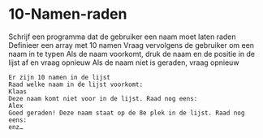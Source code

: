 # 10-Namen-raden

Schrijf een programma dat de gebruiker een naam moet laten raden
Definieer een array met 10 namen
Vraag vervolgens de gebruiker om een naam in te typen
Als de naam voorkomt, druk de naam en de positie in de lijst af en vraag opnieuw
Als de naam niet is geraden, vraag opnieuw
```console
Er zijn 10 namen in de lijst
Raad welke naam in de lijst voorkomt:
Klaas
Deze naam komt niet voor in de lijst. Raad nog eens:
Alex
Goed geraden! Deze naam staat op de 8e plek in de lijst. Raad nog eens:
enz…
```
